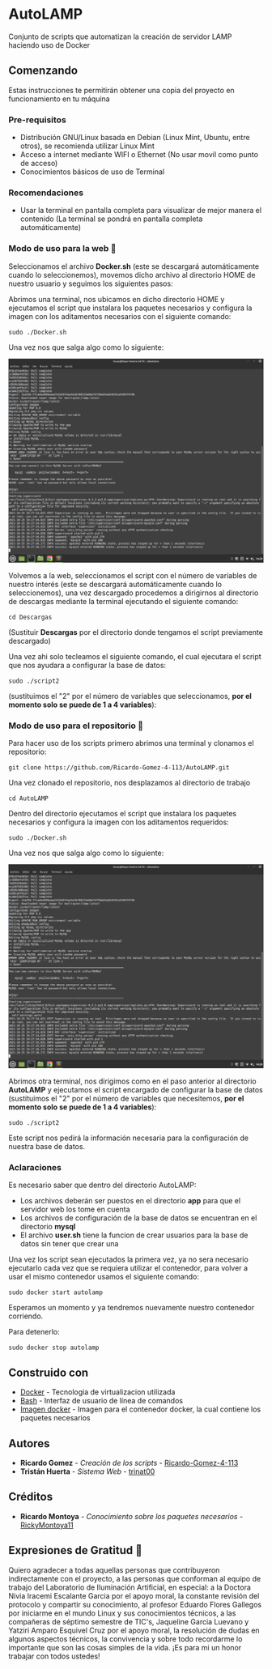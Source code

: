 # AutoLAMP

Conjunto de scripts que automatizan la creación de servidor LAMP haciendo uso de Docker

## Comenzando

Estas instrucciones te permitirán obtener una copia del proyecto en funcionamiento en tu máquina

### Pre-requisitos

* Distribución GNU/Linux basada en Debian (Linux Mint, Ubuntu, entre otros), se recomienda utilizar Linux Mint
* Acceso a internet mediante WIFI o Ethernet (No usar movil como punto de acceso)
* Conocimientos básicos de uso de Terminal

### Recomendaciones
* Usar la terminal en pantalla completa para visualizar de mejor manera el contenido (La terminal se pondrá en pantalla completa automáticamente)

### Modo de uso para la web 🔧

Seleccionamos el archivo **Docker.sh** (este se descargará automáticamente cuando lo seleccionemos), movemos dicho archivo al directorio HOME de nuestro usuario y seguimos los siguientes pasos:

Abrimos una terminal, nos ubicamos en dicho directorio HOME y ejecutamos el script que instalara los paquetes necesarios y configura la imagen con los aditamentos necesarios con el siguiente comando:

```
sudo ./Docker.sh
```
Una vez nos que salga algo como lo siguiente:

![Screenshot](screenshot.png)

Volvemos a la web, seleccionamos el script con el número de variables de nuestro interés (este se descargará automáticamente cuando lo seleccionemos), una vez descargado procedemos a dirigirnos al directorio de descargas mediante la terminal ejecutando el siguiente comando:

```
cd Descargas
```
(Sustituir **Descargas** por el directorio donde tengamos el script previamente descargado)

Una vez ahi solo tecleamos el siguiente comando, el cual ejecutara el script que nos ayudara a configurar la base de datos:
```
sudo ./script2
```
(sustituimos el "2" por el número de variables que seleccionamos, **por el momento solo se puede de 1 a 4 variables**):

### Modo de uso para el repositorio 🔧

Para hacer uso de los scripts primero abrimos una terminal y clonamos el repositorio:

```
git clone https://github.com/Ricardo-Gomez-4-113/AutoLAMP.git
```
Una vez clonado el repositorio, nos desplazamos al directorio de trabajo

```
cd AutoLAMP
```
Dentro del directorio ejecutamos el script que instalara los paquetes necesarios y configura la imagen con los aditamentos requeridos:

```
sudo ./Docker.sh
```
Una vez nos que salga algo como lo siguiente:

![Screenshot](screenshot.png)

Abrimos otra terminal, nos dirigimos como en el paso anterior al directorio **AutoLAMP** y ejecutamos el script encargado de configurar la base de datos (sustituimos el "2" por el número de variables que necesitemos, **por el momento solo se puede de 1 a 4 variables**):

```
sudo ./script2
```
Este script nos pedirá la información necesaria para la configuración de nuestra base de datos.

### Aclaraciones 

Es necesario saber que dentro del directorio AutoLAMP:

* Los archivos deberán ser puestos en el directorio **app** para que el servidor web los tome en cuenta
* Los archivos de configuración de la base de datos se encuentran en el directorio **mysql**
* El archivo **user.sh** tiene la funcion de crear usuarios para la base de datos sin tener que crear una


Una vez los script sean ejecutados la primera vez, ya no sera necesario ejecutarlo cada vez que se requiera utilizar el contenedor, para volver a usar el mismo contenedor usamos el siguiente comando:


```
sudo docker start autolamp
```
Esperamos un momento y ya tendremos nuevamente nuestro contenedor corriendo.

Para detenerlo:

```
sudo docker stop autolamp
```

## Construido con

* [Docker](https://docs.docker.com/get-started/overview/) - Tecnologia de virtualizacion utilizada
* [Bash](https://tiswww.case.edu/php/chet/bash/bashtop.html) - Interfaz de usuario de línea de comandos
* [Imagen docker](https://hub.docker.com/r/mattrayner/lamp) - Imagen para el contenedor docker, la cual contiene los paquetes necesarios

## Autores

* **Ricardo Gomez** - *Creación de los scripts* - [Ricardo-Gomez-4-113](https://github.com/Ricardo-Gomez-4-113)
* **Tristán Huerta** - *Sistema Web* - [trinat00](https://github.com/trinat00/PW-Scripts-LIA)

## Créditos

* **Ricardo Montoya** - *Conocimiento sobre los paquetes necesarios* - [RickyMontoya11](https://github.com/RickyMontoya11)


## Expresiones de Gratitud 🎁

Quiero agradecer a todas aquellas personas que contribuyeron indirectamente con el proyecto, a las personas que conforman al equipo de trabajo del Laboratorio de Iluminación Artificial, en especial: a la Doctora Nivia Iracemi Escalante Garcia por el apoyo moral, la constante revisión del protocolo y compartir su conocimiento, al profesor Eduardo Flores Gallegos por iniciarme en el mundo Linux y sus conocimientos técnicos, a las compañeras de séptimo semestre de TIC's, Jaqueline Garcia Luevano y Yatziri Amparo Esquivel Cruz por el apoyo moral, la resolución de dudas en algunos aspectos técnicos, la convivencia y sobre todo recordarme lo importante que son las cosas simples de la vida. ¡Es para mi un honor trabajar con todos ustedes!
